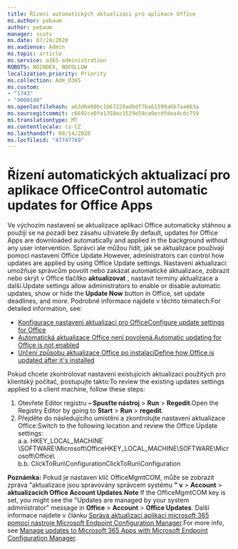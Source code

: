 ```yaml
---
title: Řízení automatických aktualizací pro aplikace Office
ms.author: pebaum
author: pebaum
manager: scotv
ms.date: 07/24/2020
ms.audience: Admin
ms.topic: article
ms.service: o365-administration
ROBOTS: NOINDEX, NOFOLLOW
localization_priority: Priority
ms.collection: Adm_O365
ms.custom:
- "1743"
- "9000140"
ms.openlocfilehash: ab3d6e60bc1b67220adbdf7ba61599a6b7aa663a
ms.sourcegitcommit: c6692ce0fa1358ec3529e59ca0ecdfdea4cdc759
ms.translationtype: MT
ms.contentlocale: cs-CZ
ms.lasthandoff: 09/14/2020
ms.locfileid: "47747769"
---
```

# <a name="control-automatic-updates-for-office-apps"></a><span data-ttu-id="6789f-102">Řízení automatických aktualizací pro aplikace Office</span><span class="sxs-lookup"><span data-stu-id="6789f-102">Control automatic updates for Office Apps</span></span>

<span data-ttu-id="6789f-103">Ve výchozím nastavení se aktualizace aplikací Office automaticky stáhnou a použijí se na pozadí bez zásahu uživatele.</span><span class="sxs-lookup"><span data-stu-id="6789f-103">By default, updates for Office Apps are downloaded automatically and applied in the background without any user intervention.</span></span> <span data-ttu-id="6789f-104">Správci ale můžou řídit, jak se aktualizace používají pomocí nastavení Office Update.</span><span class="sxs-lookup"><span data-stu-id="6789f-104">However, administrators can control how updates are applied by using Office Update settings.</span></span> <span data-ttu-id="6789f-105">Nastavení aktualizací: umožňuje správcům povolit nebo zakázat automatické aktualizace, zobrazit nebo skrýt v Office tlačítko **aktualizovat** , nastavit termíny aktualizace a další.</span><span class="sxs-lookup"><span data-stu-id="6789f-105">Update settings allow administrators to enable or disable automatic updates, show or hide the **Update Now** button in Office, set update deadlines, and more.</span></span> <span data-ttu-id="6789f-106">Podrobné informace najdete v těchto tématech:</span><span class="sxs-lookup"><span data-stu-id="6789f-106">For detailed information, see:</span></span>

- [<span data-ttu-id="6789f-107">Konfigurace nastavení aktualizací pro Office</span><span class="sxs-lookup"><span data-stu-id="6789f-107">Configure update settings for Office</span></span>](https://docs.microsoft.com/deployoffice/configure-update-settings-for-office-365-proplus)  
- [<span data-ttu-id="6789f-108">Automatická aktualizace Office není povolená.</span><span class="sxs-lookup"><span data-stu-id="6789f-108">Automatic updating for Office is not enabled</span></span>](https://support.microsoft.com/help/2753538/automatic-updating-for-office-2013-and-office-2016-click-to-run-is-not)  
- [<span data-ttu-id="6789f-109">Určení způsobu aktualizace Office po instalaci</span><span class="sxs-lookup"><span data-stu-id="6789f-109">Define how Office is updated after it's installed</span></span>](https://docs.microsoft.com/deployoffice/configuration-options-for-the-office-2016-deployment-tool#updates-element)

<span data-ttu-id="6789f-110">Pokud chcete zkontrolovat nastavení existujících aktualizací použitých pro klientský počítač, postupujte takto:</span><span class="sxs-lookup"><span data-stu-id="6789f-110">To review the existing updates settings applied to a client machine, follow these steps:</span></span>

1. <span data-ttu-id="6789f-111">Otevřete Editor registru **– Spusťte nástroj**  >  **Run**  >  **Regedit**.</span><span class="sxs-lookup"><span data-stu-id="6789f-111">Open the Registry Editor by going to **Start** > **Run** > **regedit**.</span></span>
2. <span data-ttu-id="6789f-112">Přejděte do následujícího umístění a zkontrolujte nastavení aktualizace Office:</span><span class="sxs-lookup"><span data-stu-id="6789f-112">Switch to the following location and review the Office Update settings:</span></span>  
    <span data-ttu-id="6789f-113">a.</span><span class="sxs-lookup"><span data-stu-id="6789f-113">a.</span></span> <span data-ttu-id="6789f-114">HKEY_LOCAL_MACHINE \SOFTWARE\Microsoft\Office</span><span class="sxs-lookup"><span data-stu-id="6789f-114">HKEY_LOCAL_MACHINE\SOFTWARE\Microsoft\Office</span></span>\  
    <span data-ttu-id="6789f-115">b.</span><span class="sxs-lookup"><span data-stu-id="6789f-115">b.</span></span> <span data-ttu-id="6789f-116">ClickToRun\Configuration</span><span class="sxs-lookup"><span data-stu-id="6789f-116">ClickToRun\Configuration</span></span>

<span data-ttu-id="6789f-117">**Poznámka:**  Pokud je nastaven klíč OfficeMgmtCOM, může se zobrazit zpráva "aktualizace jsou spravovány správcem systému **" v**  >  **Account**  >  **aktualizacích Office Account Updates**.</span><span class="sxs-lookup"><span data-stu-id="6789f-117">**Note**  If the OfficeMgmtCOM key is set, you might see the "Updates are managed by your system administrator" message in **Office** > **Account** > **Office Updates**.</span></span> <span data-ttu-id="6789f-118">Další informace najdete v článku [Správa aktualizací aplikací microsoft 365 pomocí nástroje Microsoft Endpoint Configuration Manager](https://docs.microsoft.com/deployoffice/manage-updates-to-office-365-proplus-with-system-center-configuration-manager#method-1-use-office-deployment-tool-to-enable-office-365-clients-to-receive-updates-from-configuration-manager).</span><span class="sxs-lookup"><span data-stu-id="6789f-118">For more info, see [Manage updates to Microsoft 365 Apps with Microsoft Endpoint Configuration Manager](https://docs.microsoft.com/deployoffice/manage-updates-to-office-365-proplus-with-system-center-configuration-manager#method-1-use-office-deployment-tool-to-enable-office-365-clients-to-receive-updates-from-configuration-manager).</span></span>  
